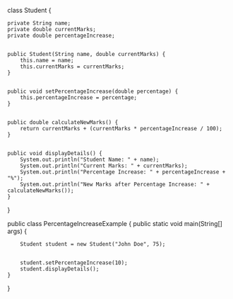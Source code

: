 
class Student {
   
    private String name;
    private double currentMarks;
    private double percentageIncrease;

    
    public Student(String name, double currentMarks) {
        this.name = name;
        this.currentMarks = currentMarks;
    }

   
    public void setPercentageIncrease(double percentage) {
        this.percentageIncrease = percentage;
    }

   
    public double calculateNewMarks() {
        return currentMarks + (currentMarks * percentageIncrease / 100);
    }

    
    public void displayDetails() {
        System.out.println("Student Name: " + name);
        System.out.println("Current Marks: " + currentMarks);
        System.out.println("Percentage Increase: " + percentageIncrease + "%");
        System.out.println("New Marks after Percentage Increase: " + calculateNewMarks());
    }
}

public class PercentageIncreaseExample {
    public static void main(String[] args) {
        
        Student student = new Student("John Doe", 75);

       
        student.setPercentageIncrease(10);
        student.displayDetails();
    }
}
